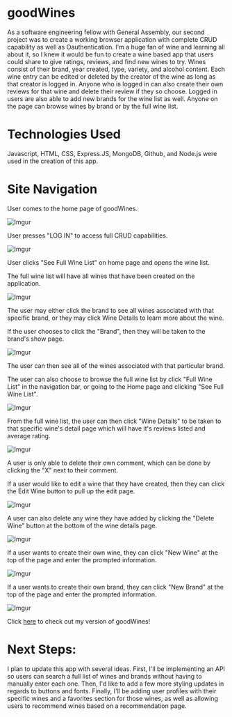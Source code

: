 <h1>goodWines</h1>

As a software engineering fellow with General Assembly, our second project was to create a working browser application with complete CRUD capability as well as Oauthentication. I'm a huge fan of wine and learning all about it, so I knew it would be fun to create a wine based app that users could share to give ratings, reviews, and find new wines to try. Wines consist of their brand, year created, type, variety, and alcohol content. Each wine entry can be edited or deleted by the creator of the wine as long as that creator is logged in. Anyone who is logged in can also create their own reviews for that wine and delete their review if they so choose. Logged in users are also able to add new brands for the wine list as well. Anyone on the page can browse wines by brand or by the full wine list.

<h1>Technologies Used</h1>

Javascript, HTML, CSS, Express.JS, MongoDB, Github, and Node.js were used in the creation of this app.

<h1>Site Navigation</h1>

User comes to the home page of goodWines.

![Imgur](https://i.imgur.com/0PyvUjX.jpg)

User presses "LOG IN" to access full CRUD capabilities.

![Imgur](https://i.imgur.com/fvKD1mq.png)

User clicks "See Full Wine List" on home page and opens the wine list.

The full wine list will have all wines that have been created on the application.

![Imgur](https://i.imgur.com/82gTfHc.png)

The user may either click the brand to see all wines associated with that specific brand, or they may click Wine Details to learn more about the wine.

If the user chooses to click the "Brand", then they will be taken to the brand's show page.

![Imgur](https://i.imgur.com/4bnz3Xv.png)

The user can then see all of the wines associated with that particular brand. 

The user can also choose to browse the full wine list by click "Full Wine List" in the navigation bar, or going to the Home page and clicking "See Full Wine List".

![Imgur](https://i.imgur.com/xTcnznp.png)

From the full wine list, the user can then click "Wine Details" to be taken to that specific wine's detail page which will have it's reviews listed and average rating.

![Imgur](https://i.imgur.com/CjAATTA.png)
    
A user is only able to delete their own comment, which can be done by clicking the "X" next to their comment.

If a user would like to edit a wine that they have created, then they can click the Edit Wine button to pull up the edit page.

![Imgur](https://i.imgur.com/vQayIKJ.png)

A user can also delete any wine they have added by clicking the "Delete Wine" button at the bottom of the wine details page.

![Imgur](https://i.imgur.com/xRTQfyM.png)

If a user wants to create their own wine, they can click "New Wine" at the top of the page and enter the prompted information.

![Imgur](https://i.imgur.com/UG1nqi4.png)

If a user wants to create their own brand, they can click "New Brand" at the top of the page and enter the prompted information.

![Imgur](https://i.imgur.com/xJcCSGG.png)

Click <a href="https://goodwines-9bf6c962c400.herokuapp.com/">here</a> to check out my version of goodWines!
<h1>Next Steps:</h1>

I plan to update this app with several ideas. First, I'll be implementing an API so users can search a full list of wines and brands without having to manually enter each one. Then, I'd like to add a few more styling updates in regards to buttons and fonts. Finally, I'll be adding user profiles with their specific wines and a favorites section for those wines, as well as allowing users to recommend wines based on a recommendation page.